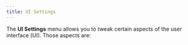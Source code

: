 ```yaml
---
title: UI Settings
---
```


The **UI Settings** menu allows you to tweak certain aspects of the user interface (UI). Those aspects are:

<ReadMore />

<ControlTip />

